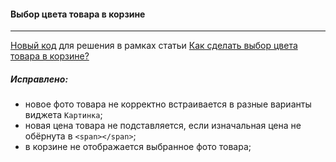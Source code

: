 #### Выбор цвета товара в корзине
-----
[Новый код](https://raw.githubusercontent.com/vovapipko/plp/master/choosing-item-color/index.js "Ссылка на index.js") для решения в рамках статьи [Как сделать выбор цвета товара в корзине?](https://support.platformalp.ru/ru/articles/3592847-как-сделать-выбор-цвета-товара-в-корзине "Как сделать выбор цвета товара в корзине?")

##### Исправлено:
* новое фото товара не корректно встраивается в разные варианты виджета `Картинка`;
* новая цена товара не подставляется, если изначальная цена не обёрнута в `<span></span>`;
* в корзине не отображается выбранное фото товара;